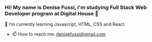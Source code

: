 ### Hi! My name is Denise Fussi, i'm studying Full Stack Web Developer program at Digital House 👋

 🌱 I’m currently learning Javascript, HTML, CSS and React.
 
- 📫 How to reach me: denisefussi@gmail.com 
<!--
**denisefussi/denisefussi** is a ✨ _special_ ✨ repository because its `README.md` (this file) appears on your GitHub profile.

Here are some ideas to get you started:

- 🔭 I’m currently working on ...
- 👯 I’m looking to collaborate on ...
- 🤔 I’m looking for help with ...
- 💬 Ask me about ......
- 😄 Pronouns: ...
- ⚡ Fun fact: ...
-->
